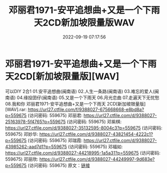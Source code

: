 ﻿---
title: 邓丽君1971-安平追想曲+又是一个下雨天2CD新加坡限量版WAV
date: 2022-09-19 07:17:56
categories: WAV车载音乐、镜像
tags: 华语中文
---
# 邓丽君1971-安平追想曲+又是一个下雨天2CD[新加坡限量版][WAV]

可以DIY 2合1
01.安平追想曲(闽南语)
02.人生一条路(闽南语)
03.难忘的爱人(闽南语)
04.缘投囝仔(闽南语)
05.又是一个下雨天
06.月光恋曲
07.走遍天下无忧愁
08.我和你
邓丽君1971-安平追想曲+又是一个下雨天
2CD[新加坡限量版][WAV].rar: https://url27.ctfile.com/f/9388027-675668668-e8bd8a?p=559675
(访问密码: 559675)
邓丽君: https://url27.ctfile.com/d/9388027-25163978-5f4765?p=559675
(访问密码: 559675)
邓紫棋: https://url27.ctfile.com/d/9388027-35132595-8004c3?p=559675
(访问密码: 559675)
邓妙华: https://url27.ctfile.com/d/9388027-43821454-4222c1?p=559675
(访问密码: 559675)
邓瑞霞: https://url27.ctfile.com/d/9388027-43985262-aad7d1?p=559675
(访问密码: 559675)
邓福如: https://url27.ctfile.com/d/9388027-44218995-1a5a31?p=559675
(访问密码: 559675)
邓丽欣: https://url27.ctfile.com/d/9388027-44249997-9d683e?p=559675
(访问密码: 559675)
原文：[链接](https://blog.sina.com.cn/s/blog_1647c7e7601030zhl.html)